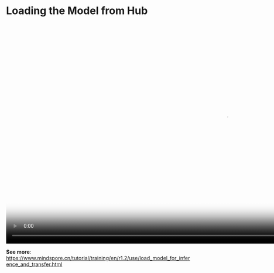 # Loading the Model from Hub

[comment]: <> (This document contains Hands-on Tutorial Series. Gitee does not support display. Please check tutorials on the official website)

<video id="video5" autoplay controls width="1200px" height="600px" poster="https://mindspore-website.obs.cn-north-4.myhuaweicloud.com:443/teaching_video/cover/%E6%89%8B%E6%8A%8A%E6%89%8B%E7%B3%BB%E5%88%97/%E4%BB%8EHUb%E4%B8%AD%E5%8A%A0%E8%BD%BD%E6%A8%A1%E5%9E%8B%E8%AF%A6%E6%83%85%E9%A1%B5EN.png">
<source id="mp45" src="https://mindspore-website.obs.cn-north-4.myhuaweicloud.com:443/teaching_video/video/loading%20the%20model%20from%20hub.mp4" type="video/mp4">
</video>

**See more**: <https://www.mindspore.cn/tutorial/training/en/r1.2/use/load_model_for_inference_and_transfer.html>
